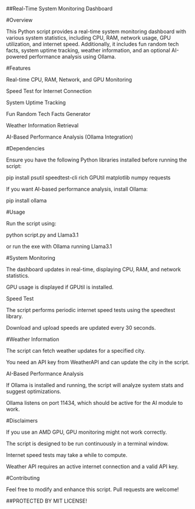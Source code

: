 ##Real-Time System Monitoring Dashboard

#Overview

This Python script provides a real-time system monitoring dashboard with various system statistics, including CPU, RAM, network usage, GPU utilization, and internet speed. Additionally, it includes fun random tech facts, system uptime tracking, weather information, and an optional AI-powered performance analysis using Ollama.

#Features

Real-time CPU, RAM, Network, and GPU Monitoring

Speed Test for Internet Connection

System Uptime Tracking

Fun Random Tech Facts Generator

Weather Information Retrieval

AI-Based Performance Analysis (Ollama Integration)

#Dependencies

Ensure you have the following Python libraries installed before running the script:

pip install psutil speedtest-cli rich GPUtil matplotlib numpy requests

If you want AI-based performance analysis, install Ollama:

pip install ollama

#Usage

Run the script using:

python script.py and Llama3.1

or run the exe with Ollama running Llama3.1

#System Monitoring

The dashboard updates in real-time, displaying CPU, RAM, and network statistics.

GPU usage is displayed if GPUtil is installed.

Speed Test

The script performs periodic internet speed tests using the speedtest library.

Download and upload speeds are updated every 30 seconds.

#Weather Information

The script can fetch weather updates for a specified city.

You need an API key from WeatherAPI and can update the city in the script.

AI-Based Performance Analysis

If Ollama is installed and running, the script will analyze system stats and suggest optimizations.

Ollama listens on port 11434, which should be active for the AI module to work.

#Disclaimers

If you use an AMD GPU, GPU monitoring might not work correctly.

The script is designed to be run continuously in a terminal window.

Internet speed tests may take a while to compute.

Weather API requires an active internet connection and a valid API key.

#Contributing

Feel free to modify and enhance this script. Pull requests are welcome!

##PROTECTED BY MIT LICENSE!

